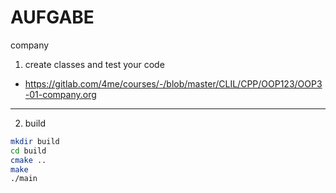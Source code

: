 # AUFGABE

company

<section>

1. create classes and test your code

- <https://gitlab.com/4me/courses/-/blob/master/CLIL/CPP/OOP123/OOP3-01-company.org>

---

2. build

``` bash
mkdir build
cd build
cmake ..
make
./main
```

</section>
